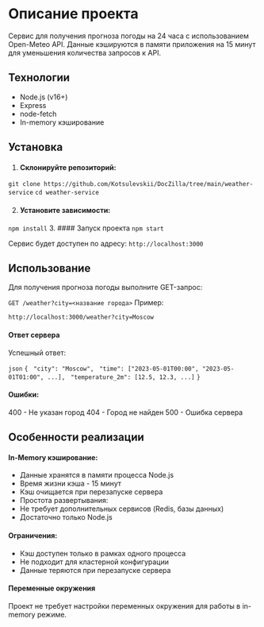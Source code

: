 # Описание проекта
Сервис для получения прогноза погоды на 24 часа с использованием Open-Meteo API. Данные кэшируются в памяти приложения на 15 минут для уменьшения количества запросов к API.

## Технологии
- Node.js (v16+)
- Express
- node-fetch
- In-memory кэширование

## Установка
1. #### Склонируйте репозиторий:
`git clone https://github.com/Kotsulevskii/DocZilla/tree/main/weather-service`
`cd weather-service`

2. #### Установите зависимости:
`npm install`
3. #### Запуск проекта
`npm start`

Сервис будет доступен по адресу: `http://localhost:3000`

## Использование
Для получения прогноза погоды выполните GET-запрос:

`GET /weather?city=<название города>`
Пример:

`http://localhost:3000/weather?city=Moscow`
#### Ответ сервера
Успешный ответ:

`json`
`{`
 ` "city": "Moscow",`
 ` "time": ["2023-05-01T00:00", "2023-05-01T01:00", ...],`
 ` "temperature_2m": [12.5, 12.3, ...]`
`}`

#### Ошибки:

400 - Не указан город
404 - Город не найден
500 - Ошибка сервера

## Особенности реализации
#### In-Memory кэширование:

- Данные хранятся в памяти процесса Node.js
- Время жизни кэша - 15 минут
- Кэш очищается при перезапуске сервера
- Простота развертывания:
- Не требует дополнительных сервисов (Redis, базы данных)
- Достаточно только Node.js

#### Ограничения:

- Кэш доступен только в рамках одного процесса
- Не подходит для кластерной конфигурации
- Данные теряются при перезапуске сервера

#### Переменные окружения
Проект не требует настройки переменных окружения для работы в in-memory режиме.